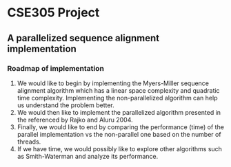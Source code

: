 # CSE305 Project
## A parallelized sequence alignment implementation

### Roadmap of implementation

1. We would like to begin by implementing the Myers-Miller sequence alignment algorithm which has a linear space complexity and quadratic time complexity. Implementing the non-parallelized algorithm can help us understand the problem better.
2. We would then like to implement the parallelized algorithm presented in the referenced by Rajko and Aluru 2004. 
3. Finally, we would like to end by comparing the performance (time) of the parallel implementation vs the non-parallel one based on the number of threads. 
4. If we have time, we would possibly like to explore other algorithms such as Smith-Waterman and analyze its performance. 
